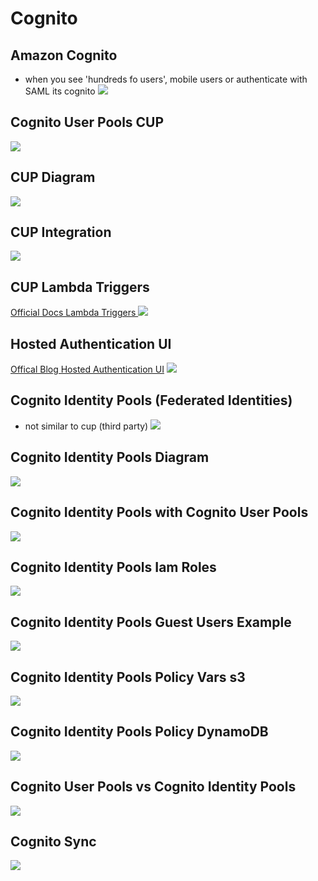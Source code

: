 # Cognito

## Amazon Cognito

- when you see 'hundreds fo users', mobile users or authenticate with SAML its cognito
  ![](./images/cognito.png)

## Cognito User Pools CUP

![](./images/cup-user-features.png)

## CUP Diagram

![](./images/cup-user-pool-diagram.png)

## CUP Integration

![](./images/cup-intergrations.png)

## CUP Lambda Triggers

[Official Docs Lambda Triggers ](https://docs.aws.amazon.com/cognito/latest/developerguide/cognito-user-identity-pools-working-with-aws-lambda-triggers.html)
![](./images/cup-lambda-triggers.png)

## Hosted Authentication UI

[Offical Blog Hosted Authentication UI](https://aws.amazon.com/blogs/aws/launch-amazon-cognito-user-pools-general-availability-app-integration-and-federation/)
![](./images/cup-hosted-authentication-ui.png)

## Cognito Identity Pools (Federated Identities)

- not similar to cup (third party)
  ![](./images/cup-federated-identities.png)

## Cognito Identity Pools Diagram

![](./images/cognito-identity-pools-diagram.png)

## Cognito Identity Pools with Cognito User Pools

![](./images/cognito-identity-pools-with-cup.png)

## Cognito Identity Pools Iam Roles

![](./images/cip-iam-roles.png)

## Cognito Identity Pools Guest Users Example

![](./images/cip-guest-user-example.png)

## Cognito Identity Pools Policy Vars s3

![](./images/cip-policy-var-s3.png)

## Cognito Identity Pools Policy DynamoDB

![](./images/cip-dynamoDB.png)

## Cognito User Pools vs Cognito Identity Pools

![](./images/cup-vs-cip.png)

## Cognito Sync

![](./images/cognito-sync.png)

##

![]()

##

![]()

##

![]()
